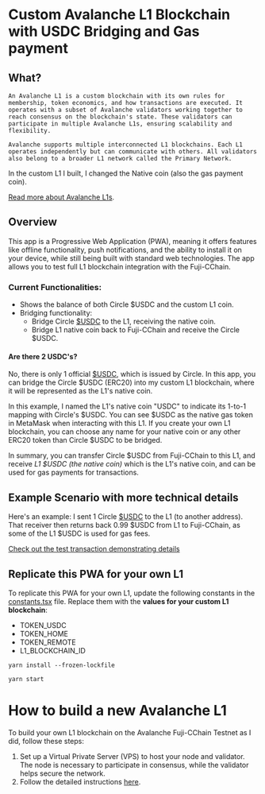 # Custom Avalanche L1 Blockchain with USDC Bridging and Gas payment

## What?
```
An Avalanche L1 is a custom blockchain with its own rules for membership, token economics, and how transactions are executed. It operates with a subset of Avalanche validators working together to reach consensus on the blockchain's state. These validators can participate in multiple Avalanche L1s, ensuring scalability and flexibility.

Avalanche supports multiple interconnected L1 blockchains. Each L1 operates independently but can communicate with others. All validators also belong to a broader L1 network called the Primary Network.

```

In the custom L1 I built, I changed the Native coin (also the gas payment coin).

[Read more about Avalanche L1s](https://academy.avax.network/course/avalanche-fundamentals/03-multi-chain-architecture-intro/02-subnet).

## Overview
This app is a Progressive Web Application (PWA), meaning it offers features like offline functionality, push notifications, and the ability to install it on your device, while still being built with standard web technologies. The app allows you to test full L1 blockchain integration with the Fuji-CChain.

### Current Functionalities:
- Shows the balance of both Circle $USDC and the custom L1 coin.
- Bridging functionality:
  - Bridge Circle [$USDC](0x5425890298aed601595a70AB815c96711a31Bc65) to the L1, receiving the native coin.
  - Bridge L1 native coin back to Fuji-CChain and receive the Circle $USDC.

#### Are there 2 USDC's?
No, there is only 1 official [$USDC](0x5425890298aed601595a70AB815c96711a31Bc65), which is issued by Circle. In this app, you can bridge the Circle $USDC (ERC20) into my custom L1 blockchain, where it will be represented as the L1's native coin. 

In this example, I named the L1's native coin "USDC" to indicate its 1-to-1 mapping with Circle's $USDC. You can see $USDC as the native gas token in MetaMask when interacting with this L1. If you create your own L1 blockchain, you can choose any name for your native coin or any  other ERC20 token than Circle $USDC to be bridged.


In summary, you can transfer Circle $USDC from Fuji-CChain to this L1, and receive <i>L1 $USDC (the native coin)</i> which is the L1's native coin, and can be used for gas payments for transactions.

## Example Scenario with more technical details
Here's an example: 
I sent 1 Circle [$USDC](0x5425890298aed601595a70AB815c96711a31Bc65) to the L1 (to another address). That receiver then returns back 0.99 $USDC from L1 to Fuji-CChain, as some of the L1 $USDC is used for gas fees.

[Check out the test transaction demonstrating details](./EXAMPLE_TX.md)


## Replicate this PWA for your own L1
To replicate this PWA for your own L1, update the following constants in the [constants.tsx](./src/utils/constants.tsx) file. Replace them with the <b>values for your custom L1 blockchain</b>:
- TOKEN_USDC
- TOKEN_HOME
- TOKEN_REMOTE
- L1_BLOCKCHAIN_ID

```
yarn install --frozen-lockfile

yarn start
```


# How to build a new Avalanche L1
To build your own L1 blockchain on the Avalanche Fuji-CChain Testnet as I did, follow these steps:
1. Set up a Virtual Private Server (VPS) to host your node and validator. The node is necessary to participate in consensus, while the validator helps secure the network.
2. Follow the detailed instructions [here](./How_To.md).